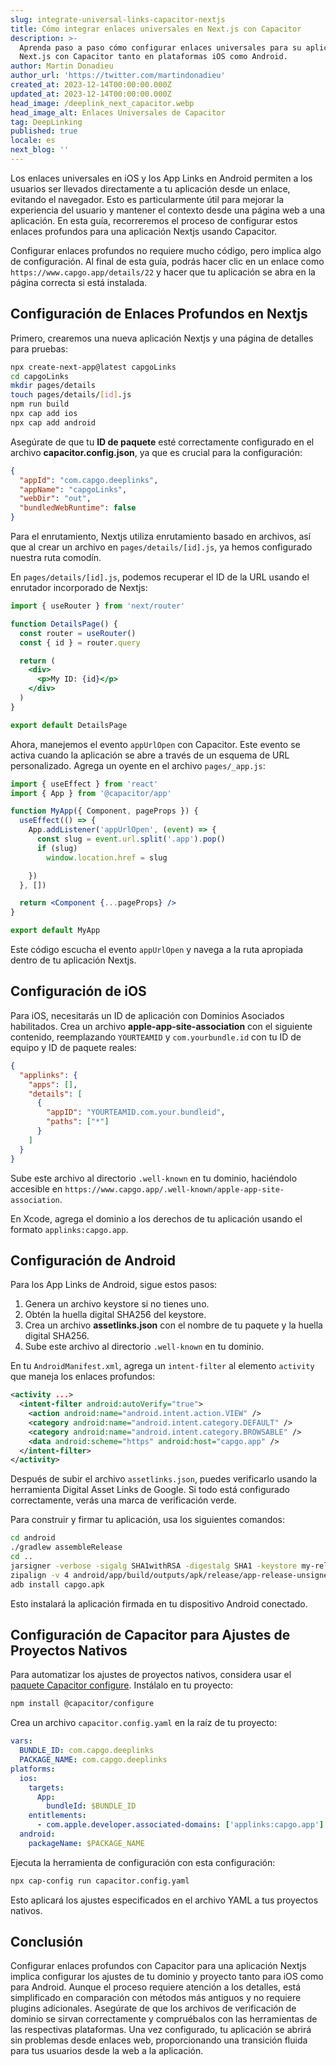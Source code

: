 ```yaml
---
slug: integrate-universal-links-capacitor-nextjs
title: Cómo integrar enlaces universales en Next.js con Capacitor
description: >-
  Aprenda paso a paso cómo configurar enlaces universales para su aplicación
  Next.js con Capacitor tanto en plataformas iOS como Android.
author: Martin Donadieu
author_url: 'https://twitter.com/martindonadieu'
created_at: 2023-12-14T00:00:00.000Z
updated_at: 2023-12-14T00:00:00.000Z
head_image: /deeplink_next_capacitor.webp
head_image_alt: Enlaces Universales de Capacitor
tag: DeepLinking
published: true
locale: es
next_blog: ''
---
```


Los enlaces universales en iOS y los App Links en Android permiten a los usuarios ser llevados directamente a tu aplicación desde un enlace, evitando el navegador. Esto es particularmente útil para mejorar la experiencia del usuario y mantener el contexto desde una página web a una aplicación. En esta guía, recorreremos el proceso de configurar estos enlaces profundos para una aplicación Nextjs usando Capacitor.

Configurar enlaces profundos no requiere mucho código, pero implica algo de configuración. Al final de esta guía, podrás hacer clic en un enlace como `https://www.capgo.app/details/22` y hacer que tu aplicación se abra en la página correcta si está instalada.

## Configuración de Enlaces Profundos en Nextjs

Primero, crearemos una nueva aplicación Nextjs y una página de detalles para pruebas:

```sh
npx create-next-app@latest capgoLinks
cd capgoLinks
mkdir pages/details
touch pages/details/[id].js
npm run build
npx cap add ios
npx cap add android
```

Asegúrate de que tu **ID de paquete** esté correctamente configurado en el archivo **capacitor.config.json**, ya que es crucial para la configuración:

```json
{
  "appId": "com.capgo.deeplinks",
  "appName": "capgoLinks",
  "webDir": "out",
  "bundledWebRuntime": false
}
```

Para el enrutamiento, Nextjs utiliza enrutamiento basado en archivos, así que al crear un archivo en `pages/details/[id].js`, ya hemos configurado nuestra ruta comodín.

En `pages/details/[id].js`, podemos recuperar el ID de la URL usando el enrutador incorporado de Nextjs:

```jsx
import { useRouter } from 'next/router'

function DetailsPage() {
  const router = useRouter()
  const { id } = router.query

  return (
    <div>
      <p>My ID: {id}</p>
    </div>
  )
}

export default DetailsPage
```

Ahora, manejemos el evento `appUrlOpen` con Capacitor. Este evento se activa cuando la aplicación se abre a través de un esquema de URL personalizado. Agrega un oyente en el archivo `pages/_app.js`:

```jsx
import { useEffect } from 'react'
import { App } from '@capacitor/app'

function MyApp({ Component, pageProps }) {
  useEffect(() => {
    App.addListener('appUrlOpen', (event) => {
      const slug = event.url.split('.app').pop()
      if (slug)
        window.location.href = slug

    })
  }, [])

  return <Component {...pageProps} />
}

export default MyApp
```

Este código escucha el evento `appUrlOpen` y navega a la ruta apropiada dentro de tu aplicación Nextjs.

## Configuración de iOS

Para iOS, necesitarás un ID de aplicación con Dominios Asociados habilitados. Crea un archivo **apple-app-site-association** con el siguiente contenido, reemplazando `YOURTEAMID` y `com.yourbundle.id` con tu ID de equipo y ID de paquete reales:

```json
{
  "applinks": {
    "apps": [],
    "details": [
      {
        "appID": "YOURTEAMID.com.your.bundleid",
        "paths": ["*"]
      }
    ]
  }
}
```

Sube este archivo al directorio `.well-known` en tu dominio, haciéndolo accesible en `https://www.capgo.app/.well-known/apple-app-site-association`.

En Xcode, agrega el dominio a los derechos de tu aplicación usando el formato `applinks:capgo.app`.

## Configuración de Android

Para los App Links de Android, sigue estos pasos:

1. Genera un archivo keystore si no tienes uno.
2. Obtén la huella digital SHA256 del keystore.
3. Crea un archivo **assetlinks.json** con el nombre de tu paquete y la huella digital SHA256.
4. Sube este archivo al directorio `.well-known` en tu dominio.

En tu `AndroidManifest.xml`, agrega un `intent-filter` al elemento `activity` que maneja los enlaces profundos:

```xml
<activity ...>
  <intent-filter android:autoVerify="true">
    <action android:name="android.intent.action.VIEW" />
    <category android:name="android.intent.category.DEFAULT" />
    <category android:name="android.intent.category.BROWSABLE" />
    <data android:scheme="https" android:host="capgo.app" />
  </intent-filter>
</activity>
```

Después de subir el archivo `assetlinks.json`, puedes verificarlo usando la herramienta Digital Asset Links de Google. Si todo está configurado correctamente, verás una marca de verificación verde.

Para construir y firmar tu aplicación, usa los siguientes comandos:

```sh
cd android
./gradlew assembleRelease
cd ..
jarsigner -verbose -sigalg SHA1withRSA -digestalg SHA1 -keystore my-release-key.keystore android/app/build/outputs/apk/release/app-release-unsigned.apk alias_name
zipalign -v 4 android/app/build/outputs/apk/release/app-release-unsigned.apk capgo.apk
adb install capgo.apk
```

Esto instalará la aplicación firmada en tu dispositivo Android conectado.

## Configuración de Capacitor para Ajustes de Proyectos Nativos

Para automatizar los ajustes de proyectos nativos, considera usar el [paquete Capacitor configure](https://github.com/ionic-team/capacitor-configure/). Instálalo en tu proyecto:

```sh
npm install @capacitor/configure
```

Crea un archivo `capacitor.config.yaml` en la raíz de tu proyecto:

```yaml
vars:
  BUNDLE_ID: com.capgo.deeplinks
  PACKAGE_NAME: com.capgo.deeplinks
platforms:
  ios:
    targets:
      App:
        bundleId: $BUNDLE_ID
    entitlements:
      - com.apple.developer.associated-domains: ['applinks:capgo.app']
  android:
    packageName: $PACKAGE_NAME
```

Ejecuta la herramienta de configuración con esta configuración:

```sh
npx cap-config run capacitor.config.yaml
```

Esto aplicará los ajustes especificados en el archivo YAML a tus proyectos nativos.

## Conclusión

Configurar enlaces profundos con Capacitor para una aplicación Nextjs implica configurar los ajustes de tu dominio y proyecto tanto para iOS como para Android. Aunque el proceso requiere atención a los detalles, está simplificado en comparación con métodos más antiguos y no requiere plugins adicionales. Asegúrate de que los archivos de verificación de dominio se sirvan correctamente y compruébalos con las herramientas de las respectivas plataformas. Una vez configurado, tu aplicación se abrirá sin problemas desde enlaces web, proporcionando una transición fluida para tus usuarios desde la web a la aplicación.